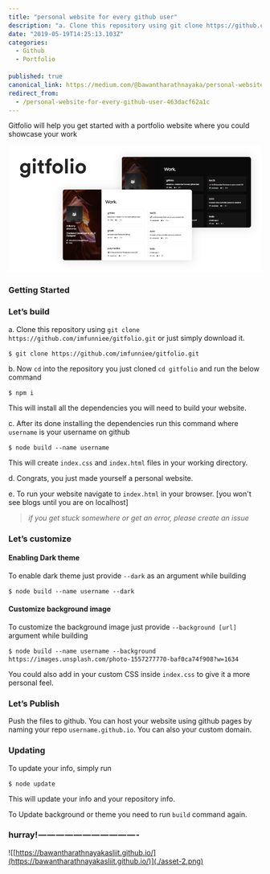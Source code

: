 ```yaml
---
title: "personal website for every github user"
description: "a. Clone this repository using git clone https://github.com/imfunniee/gitfolio.git or just simply download it. c. After its done installing the dependencies run this command where username is your…"
date: "2019-05-19T14:25:13.103Z"
categories: 
  - Github
  - Portfolio

published: true
canonical_link: https://medium.com/@bawantharathnayaka/personal-website-for-every-github-user-463dacf62a1c
redirect_from:
  - /personal-website-for-every-github-user-463dacf62a1c
---
```


Gitfolio will help you get started with a portfolio website where you could showcase your work

![](./asset-1.png)

### Getting Started

### Let’s build

a. Clone this repository using `git clone https://github.com/imfunniee/gitfolio.git` or just simply download it.

```
$ git clone https://github.com/imfunniee/gitfolio.git
```

b. Now `cd` into the repository you just cloned `cd gitfolio` and run the below command

```
$ npm i
```

This will install all the dependencies you will need to build your website.

c. After its done installing the dependencies run this command where `username` is your username on github

```
$ node build --name username
```

This will create `index.css` and `index.html` files in your working directory.

d. Congrats, you just made yourself a personal website.

e. To run your website navigate to `index.html` in your browser. \[you won't see blogs until you are on localhost\]

> _if you get stuck somewhere or get an error, please create an issue_

### Let’s customize

#### Enabling Dark theme

To enable dark theme just provide `--dark` as an argument while building

```
$ node build --name username --dark
```

#### Customize background image

To customize the background image just provide `--background [url]` argument while building

```
$ node build --name username --background https://images.unsplash.com/photo-1557277770-baf0ca74f908?w=1634
```

You could also add in your custom CSS inside `index.css` to give it a more personal feel.

### Let’s Publish

Push the files to github. You can host your website using github pages by naming your repo `username.github.io`. You can also your custom domain.

### Updating

To update your info, simply run

```
$ node update
```

This will update your info and your repository info.

To Update background or theme you need to run `build` command again.

### **hurray! — — — — — — — — — — — -**

![[https://bawantharathnayakasliit.github.io/](https://bawantharathnayakasliit.github.io/)](./asset-2.png)
